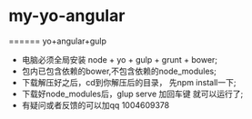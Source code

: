 # my-yo-angular
======
yo+angular+gulp

- 电脑必须全局安装 node + yo + gulp + grunt + bower;
- 包内已包含依赖的bower,不包含依赖的node_modules;
- 下载解压好之后，cd到你解压后的目录， 先npm install一下;
- 下载好node_modules后，glup serve 加回车键 就可以运行了;
- 有疑问或者反馈的可以加qq 1004609378
